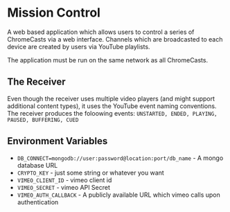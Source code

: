 # Mission Control

A web based application which allows users to control a series of ChromeCasts via a web interface. Channels which are broadcasted to each device are created by users via YouTube playlists.

The application must be run on the same network as all ChromeCasts.



## The Receiver
Even though the receiver uses multiple video players (and might support additional content types), it uses the YouTube event naming conventions. The receiver produces the foloowing events: `UNSTARTED, ENDED, PLAYING, PAUSED, BUFFERING, CUED`



## Environment Variables
* `DB_CONNECT=mongodb://user:password@location:port/db_name` - A mongo database URL
* `CRYPTO_KEY` - just some string or whatever you want
* `VIMEO_CLIENT_ID` - vimeo client id
* `VIMEO_SECRET` - vimeo API Secret
* `VIMEO_AUTH_CALLBACK` - A publicly available URL which vimeo calls upon authentication
